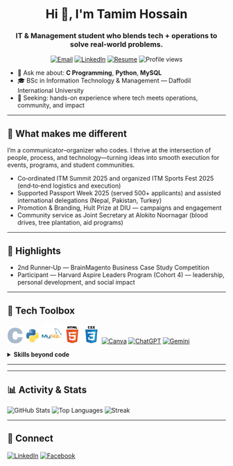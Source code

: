 <!-- Hero -->
<h1 align="center">Hi 👋, I'm <b>Tamim Hossain</b></h1>
<h3 align="center">IT & Management student who blends tech + operations to solve real‑world problems.</h3>

<p align="center">
  <a href="mailto:thossain1034@gmail.com"><img alt="Email" src="https://img.shields.io/badge/Email-thossain1034%40gmail.com-1f6feb?logo=gmail&logoColor=white"></a>
  <a href="https://www.linkedin.com/in/tamim-hossain-1047b4287/"><img alt="LinkedIn" src="https://img.shields.io/badge/LinkedIn-Tamim%20Hossain-0a66c2?logo=linkedin&logoColor=white"></a>
  <a href="https://www.canva.com/design/DAGzcIq5fuE/8xTT-hRg3h7D5hkfM_JnqQ/view?utm_content=DAGzcIq5fuE&utm_campaign=designshare&utm_medium=link2&utm_source=uniquelinks&utlId=h0cc6781ba1"><img alt="Resume" src="https://img.shields.io/badge/Resume-View-25a65b?logo=readme&logoColor=white"></a>
  <img alt="Profile views" src="https://komarev.com/ghpvc/?username=tamim-void&style=flat&color=grey">
</p>

<!-- Quick intro -->
- 💬 Ask me about: <b>C Programming</b>, <b>Python</b>, <b>MySQL</b>  
- 🎓 BSc in Information Technology & Management — Daffodil International University 
- 🤝 Seeking: hands-on experience where tech meets operations, community, and impact

---

## 🚩 What makes me different
I’m a communicator–organizer who codes. I thrive at the intersection of people, process, and technology—turning ideas into smooth execution for events, programs, and student communities.

- Co‑ordinated ITM Summit 2025 and organized ITM Sports Fest 2025 (end‑to‑end logistics and execution)
- Supported Passport Week 2025 (served 500+ applicants) and assisted international delegations (Nepal, Pakistan, Turkey)
- Promotion & Branding, Hult Prize at DIU — campaigns and engagement
- Community service as Joint Secretary at Alokito Noornagar (blood drives, tree plantation, aid programs)

---

## 🏅 Highlights
- 2nd Runner‑Up — BrainMagento Business Case Study Competition  
- Participant — Harvard Aspire Leaders Program (Cohort 4) — leadership, personal development, and social impact

---

## 🧰 Tech Toolbox
<p align="left">
  <a href="https://www.cprogramming.com/" title="C"><img src="https://raw.githubusercontent.com/devicons/devicon/master/icons/c/c-original.svg" width="36" height="36" alt="C"></a>
  <a href="https://www.python.org" title="Python"><img src="https://raw.githubusercontent.com/devicons/devicon/master/icons/python/python-original.svg" width="36" height="36" alt="Python"></a>
  <a href="https://www.mysql.com/" title="MySQL"><img src="https://raw.githubusercontent.com/devicons/devicon/master/icons/mysql/mysql-original-wordmark.svg" width="46" height="46" alt="MySQL"></a>
  <a href="https://developer.mozilla.org/docs/Web/HTML" title="HTML5"><img src="https://raw.githubusercontent.com/devicons/devicon/master/icons/html5/html5-original-wordmark.svg" width="40" height="40" alt="HTML5"></a>
  <a href="https://developer.mozilla.org/docs/Web/CSS" title="CSS3"><img src="https://raw.githubusercontent.com/devicons/devicon/master/icons/css3/css3-original-wordmark.svg" width="40" height="40" alt="CSS3"></a>
  <a href="https://www.canva.com/" title="Canva"><img src="https://img.shields.io/badge/Canva-00C4CC?logo=canva&logoColor=white" height="24" alt="Canva"></a>
  <a href="https://openai.com" title="ChatGPT"><img src="https://img.shields.io/badge/ChatGPT-74aa9c?logo=openai&logoColor=white" height="24" alt="ChatGPT"></a>
  <a href="https://ai.google/" title="Gemini"><img src="https://img.shields.io/badge/Gemini-141414?logo=google&logoColor=white" height="24" alt="Gemini"></a>
</p>

<details>
<summary><b>Skills beyond code</b></summary>

- Leadership, teamwork, event management  
- Effective communication, critical thinking  
- Photography, video editing (intermediate)  
- Emotional intelligence: empathy, adaptability, conflict resolution, active listening
</details>

---

---

## 📊 Activity & Stats
<p align="left">
  <img alt="GitHub Stats" src="https://github-readme-stats.vercel.app/api?username=tamim-void&show_icons=true&theme=transparent" height="160">
  <img alt="Top Languages" src="https://github-readme-stats.vercel.app/api/top-langs/?username=tamim-void&layout=compact&theme=transparent" height="160">
  <img alt="Streak" src="https://streak-stats.demolab.com?user=tamim-void&theme=transparent" height="160">
</p>

---

## 🤝 Connect
<p align="left">
  <a href="https://www.linkedin.com/in/tamim-hossain-1047b4287/"><img align="center" src="https://raw.githubusercontent.com/rahuldkjain/github-profile-readme-generator/master/src/images/icons/Social/linked-in-alt.svg" alt="LinkedIn" height="30" width="40" /></a>
 <a href="https://www.facebook.com/tamim.hossain.7509836" target="_blank" rel="noreferrer">
  <img align="center" src="https://raw.githubusercontent.com/rahuldkjain/github-profile-readme-generator/master/src/images/icons/Social/facebook.svg" alt="Facebook" height="30" width="40" /> </a>
</p>
